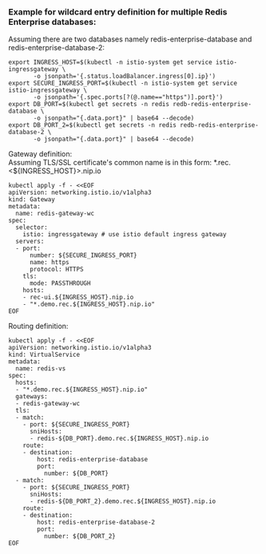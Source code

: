 ### Example for wildcard entry definition for multiple Redis Enterprise databases:
  
Assuming there are two databases namely redis-enterprise-database and redis-enterprise-database-2:
```
export INGRESS_HOST=$(kubectl -n istio-system get service istio-ingressgateway \
       -o jsonpath='{.status.loadBalancer.ingress[0].ip}')
export SECURE_INGRESS_PORT=$(kubectl -n istio-system get service istio-ingressgateway \
       -o jsonpath='{.spec.ports[?(@.name=="https")].port}')
export DB_PORT=$(kubectl get secrets -n redis redb-redis-enterprise-database \
       -o jsonpath="{.data.port}" | base64 --decode)
export DB_PORT_2=$(kubectl get secrets -n redis redb-redis-enterprise-database-2 \
       -o jsonpath="{.data.port}" | base64 --decode)
```
   
Gateway definition:  
Assuming TLS/SSL certificate's common name is in this form: *.rec.&lt;${INGRESS_HOST}&gt;.nip.io
```
kubectl apply -f - <<EOF
apiVersion: networking.istio.io/v1alpha3
kind: Gateway
metadata:
  name: redis-gateway-wc
spec:
  selector:
    istio: ingressgateway # use istio default ingress gateway
  servers:
  - port:
      number: ${SECURE_INGRESS_PORT}
      name: https
      protocol: HTTPS
    tls:
      mode: PASSTHROUGH
    hosts:
    - rec-ui.${INGRESS_HOST}.nip.io
    - "*.demo.rec.${INGRESS_HOST}.nip.io"
EOF
```
  
Routing definition:
```
kubectl apply -f - <<EOF
apiVersion: networking.istio.io/v1alpha3
kind: VirtualService
metadata:
  name: redis-vs
spec:
  hosts:
  - "*.demo.rec.${INGRESS_HOST}.nip.io"
  gateways:
  - redis-gateway-wc
  tls:
  - match:
    - port: ${SECURE_INGRESS_PORT}
      sniHosts:
      - redis-${DB_PORT}.demo.rec.${INGRESS_HOST}.nip.io
    route:
    - destination:
        host: redis-enterprise-database
        port:
          number: ${DB_PORT}
  - match:
    - port: ${SECURE_INGRESS_PORT}
      sniHosts:
      - redis-${DB_PORT_2}.demo.rec.${INGRESS_HOST}.nip.io
    route:
    - destination:
        host: redis-enterprise-database-2
        port:
          number: ${DB_PORT_2}
EOF
```
